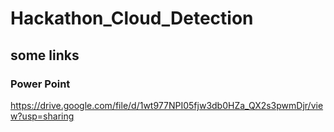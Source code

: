 # Hackathon_Cloud_Detection

## some links
### Power Point
https://drive.google.com/file/d/1wt977NPI05fjw3db0HZa_QX2s3pwmDjr/view?usp=sharing

